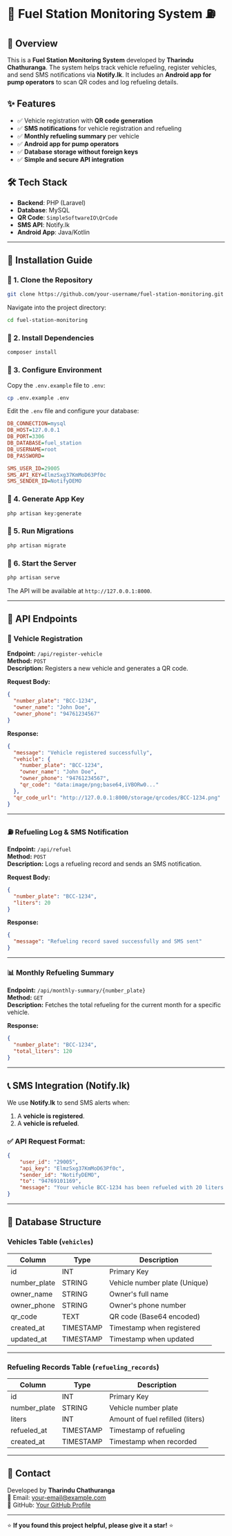 <!-- <p align="center"><a href="https://laravel.com" target="_blank"><img src="https://raw.githubusercontent.com/laravel/art/master/logo-lockup/5%20SVG/2%20CMYK/1%20Full%20Color/laravel-logolockup-cmyk-red.svg" width="400" alt="Laravel Logo"></a></p>

<p align="center">
<a href="https://github.com/laravel/framework/actions"><img src="https://github.com/laravel/framework/workflows/tests/badge.svg" alt="Build Status"></a>
<a href="https://packagist.org/packages/laravel/framework"><img src="https://img.shields.io/packagist/dt/laravel/framework" alt="Total Downloads"></a>
<a href="https://packagist.org/packages/laravel/framework"><img src="https://img.shields.io/packagist/v/laravel/framework" alt="Latest Stable Version"></a>
<a href="https://packagist.org/packages/laravel/framework"><img src="https://img.shields.io/packagist/l/laravel/framework" alt="License"></a>
</p>
 -->

# 🚗 Fuel Station Monitoring System ⛽

## 📌 Overview
This is a **Fuel Station Monitoring System** developed by **Tharindu Chathuranga**. The system helps track vehicle refueling, register vehicles, and send SMS notifications via **Notify.lk**. It includes an **Android app for pump operators** to scan QR codes and log refueling details.

## ✨ Features
- ✅ Vehicle registration with **QR code generation**
- ✅ **SMS notifications** for vehicle registration and refueling
- ✅ **Monthly refueling summary** per vehicle
- ✅ **Android app for pump operators**
- ✅ **Database storage without foreign keys**
- ✅ **Simple and secure API integration**

## 🛠 Tech Stack
- **Backend**: PHP (Laravel)
- **Database**: MySQL
- **QR Code**: `SimpleSoftwareIO\QrCode`
- **SMS API**: Notify.lk
- **Android App**: Java/Kotlin

---

## 🚀 Installation Guide

### 📌 1. Clone the Repository
```bash
git clone https://github.com/your-username/fuel-station-monitoring.git
```
Navigate into the project directory:
```bash
cd fuel-station-monitoring
```

### 📌 2. Install Dependencies
```bash
composer install
```

### 📌 3. Configure Environment
Copy the `.env.example` file to `.env`:
```bash
cp .env.example .env
```
Edit the `.env` file and configure your database:
```ini
DB_CONNECTION=mysql
DB_HOST=127.0.0.1
DB_PORT=3306
DB_DATABASE=fuel_station
DB_USERNAME=root
DB_PASSWORD=

SMS_USER_ID=29005
SMS_API_KEY=ElmzSxg37KmMoD63Pf0c
SMS_SENDER_ID=NotifyDEMO
```

### 📌 4. Generate App Key
```bash
php artisan key:generate
```

### 📌 5. Run Migrations
```bash
php artisan migrate
```

### 📌 6. Start the Server
```bash
php artisan serve
```
The API will be available at `http://127.0.0.1:8000`.

---

## 📡 API Endpoints

### 🚗 Vehicle Registration
**Endpoint:** `/api/register-vehicle`  
**Method:** `POST`  
**Description:** Registers a new vehicle and generates a QR code.

**Request Body:**
```json
{
  "number_plate": "BCC-1234",
  "owner_name": "John Doe",
  "owner_phone": "94761234567"
}
```

**Response:**
```json
{
  "message": "Vehicle registered successfully",
  "vehicle": {
    "number_plate": "BCC-1234",
    "owner_name": "John Doe",
    "owner_phone": "94761234567",
    "qr_code": "data:image/png;base64,iVBORw0..."
  },
  "qr_code_url": "http://127.0.0.1:8000/storage/qrcodes/BCC-1234.png"
}
```

---

### ⛽ Refueling Log & SMS Notification
**Endpoint:** `/api/refuel`  
**Method:** `POST`  
**Description:** Logs a refueling record and sends an SMS notification.

**Request Body:**
```json
{
  "number_plate": "BCC-1234",
  "liters": 20
}
```

**Response:**
```json
{
  "message": "Refueling record saved successfully and SMS sent"
}
```

---

### 📊 Monthly Refueling Summary
**Endpoint:** `/api/monthly-summary/{number_plate}`  
**Method:** `GET`  
**Description:** Fetches the total refueling for the current month for a specific vehicle.

**Response:**
```json
{
  "number_plate": "BCC-1234",
  "total_liters": 120
}
```

---

## 📞 SMS Integration (Notify.lk)
We use **Notify.lk** to send SMS alerts when:
1. A **vehicle is registered**.
2. A **vehicle is refueled**.

### ✅ API Request Format:
```json
{
    "user_id": "29005",
    "api_key": "ElmzSxg37KmMoD63Pf0c",
    "sender_id": "NotifyDEMO",
    "to": "94769101169",
    "message": "Your vehicle BCC-1234 has been refueled with 20 liters."
}
```
---

## 📄 Database Structure

### Vehicles Table (`vehicles`)
| Column        | Type       | Description                        |
|--------------|-----------|------------------------------------|
| id           | INT       | Primary Key                        |
| number_plate | STRING    | Vehicle number plate (Unique)     |
| owner_name   | STRING    | Owner's full name                 |
| owner_phone  | STRING    | Owner's phone number              |
| qr_code      | TEXT      | QR code (Base64 encoded)          |
| created_at   | TIMESTAMP | Timestamp when registered         |
| updated_at   | TIMESTAMP | Timestamp when updated            |

---

### Refueling Records Table (`refueling_records`)
| Column        | Type       | Description                        |
|--------------|-----------|------------------------------------|
| id           | INT       | Primary Key                        |
| number_plate | STRING    | Vehicle number plate              |
| liters       | INT       | Amount of fuel refilled (liters)  |
| refueled_at  | TIMESTAMP | Timestamp of refueling            |
| created_at   | TIMESTAMP | Timestamp when recorded           |

---

## 📧 Contact  
Developed by **Tharindu Chathuranga**  
📧 Email: your-email@example.com  
🔗 GitHub: [Your GitHub Profile](https://github.com/your-username)  

---

⭐ **If you found this project helpful, please give it a star!** ⭐
